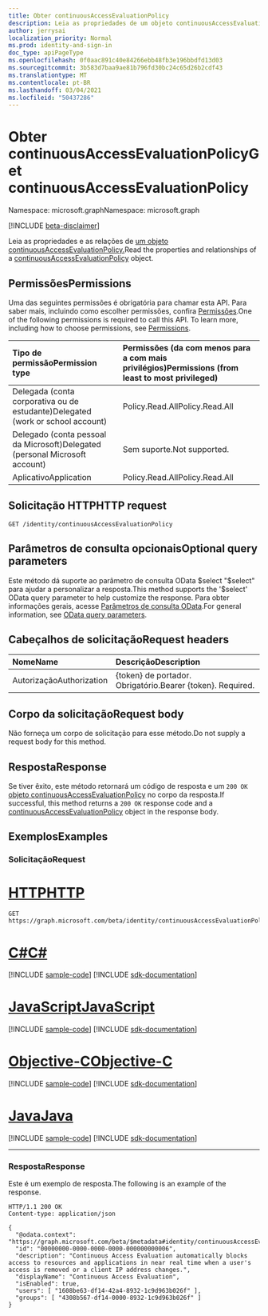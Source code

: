 ```yaml
---
title: Obter continuousAccessEvaluationPolicy
description: Leia as propriedades de um objeto continuousAccessEvaluationPolicy.
author: jerrysai
localization_priority: Normal
ms.prod: identity-and-sign-in
doc_type: apiPageType
ms.openlocfilehash: 0f0aac891c40e84266ebb48fb3e196bbdfd13d03
ms.sourcegitcommit: 3b583d7baa9ae81b796fd30bc24c65d26b2cdf43
ms.translationtype: MT
ms.contentlocale: pt-BR
ms.lasthandoff: 03/04/2021
ms.locfileid: "50437286"
---
```

# <a name="get-continuousaccessevaluationpolicy"></a><span data-ttu-id="c7b8a-103">Obter continuousAccessEvaluationPolicy</span><span class="sxs-lookup"><span data-stu-id="c7b8a-103">Get continuousAccessEvaluationPolicy</span></span>
<span data-ttu-id="c7b8a-104">Namespace: microsoft.graph</span><span class="sxs-lookup"><span data-stu-id="c7b8a-104">Namespace: microsoft.graph</span></span>

[!INCLUDE [beta-disclaimer](../../includes/beta-disclaimer.md)]

<span data-ttu-id="c7b8a-105">Leia as propriedades e as relações de [um objeto continuousAccessEvaluationPolicy.](../resources/continuousaccessevaluationpolicy.md)</span><span class="sxs-lookup"><span data-stu-id="c7b8a-105">Read the properties and relationships of a [continuousAccessEvaluationPolicy](../resources/continuousaccessevaluationpolicy.md) object.</span></span>

## <a name="permissions"></a><span data-ttu-id="c7b8a-106">Permissões</span><span class="sxs-lookup"><span data-stu-id="c7b8a-106">Permissions</span></span>
<span data-ttu-id="c7b8a-p101">Uma das seguintes permissões é obrigatória para chamar esta API. Para saber mais, incluindo como escolher permissões, confira [Permissões](/graph/permissions-reference).</span><span class="sxs-lookup"><span data-stu-id="c7b8a-p101">One of the following permissions is required to call this API. To learn more, including how to choose permissions, see [Permissions](/graph/permissions-reference).</span></span>

|<span data-ttu-id="c7b8a-109">Tipo de permissão</span><span class="sxs-lookup"><span data-stu-id="c7b8a-109">Permission type</span></span>|<span data-ttu-id="c7b8a-110">Permissões (da com menos para a com mais privilégios)</span><span class="sxs-lookup"><span data-stu-id="c7b8a-110">Permissions (from least to most privileged)</span></span>|
|:---|:---|
|<span data-ttu-id="c7b8a-111">Delegada (conta corporativa ou de estudante)</span><span class="sxs-lookup"><span data-stu-id="c7b8a-111">Delegated (work or school account)</span></span>     | <span data-ttu-id="c7b8a-112">Policy.Read.All</span><span class="sxs-lookup"><span data-stu-id="c7b8a-112">Policy.Read.All</span></span> |
|<span data-ttu-id="c7b8a-113">Delegado (conta pessoal da Microsoft)</span><span class="sxs-lookup"><span data-stu-id="c7b8a-113">Delegated (personal Microsoft account)</span></span> | <span data-ttu-id="c7b8a-114">Sem suporte.</span><span class="sxs-lookup"><span data-stu-id="c7b8a-114">Not supported.</span></span> |
|<span data-ttu-id="c7b8a-115">Aplicativo</span><span class="sxs-lookup"><span data-stu-id="c7b8a-115">Application</span></span>                            | <span data-ttu-id="c7b8a-116">Policy.Read.All</span><span class="sxs-lookup"><span data-stu-id="c7b8a-116">Policy.Read.All</span></span> |

## <a name="http-request"></a><span data-ttu-id="c7b8a-117">Solicitação HTTP</span><span class="sxs-lookup"><span data-stu-id="c7b8a-117">HTTP request</span></span>

<!-- {  "blockType": "ignored"} -->
``` http
GET /identity/continuousAccessEvaluationPolicy
```

## <a name="optional-query-parameters"></a><span data-ttu-id="c7b8a-118">Parâmetros de consulta opcionais</span><span class="sxs-lookup"><span data-stu-id="c7b8a-118">Optional query parameters</span></span>
<span data-ttu-id="c7b8a-119">Este método dá suporte ao parâmetro de consulta OData $select "$select" para ajudar a personalizar a resposta.</span><span class="sxs-lookup"><span data-stu-id="c7b8a-119">This method supports the '$select' OData query parameter to help customize the response.</span></span> <span data-ttu-id="c7b8a-120">Para obter informações gerais, acesse [Parâmetros de consulta OData](/graph/query-parameters).</span><span class="sxs-lookup"><span data-stu-id="c7b8a-120">For general information, see [OData query parameters](/graph/query-parameters).</span></span>

## <a name="request-headers"></a><span data-ttu-id="c7b8a-121">Cabeçalhos de solicitação</span><span class="sxs-lookup"><span data-stu-id="c7b8a-121">Request headers</span></span>
|<span data-ttu-id="c7b8a-122">Nome</span><span class="sxs-lookup"><span data-stu-id="c7b8a-122">Name</span></span>|<span data-ttu-id="c7b8a-123">Descrição</span><span class="sxs-lookup"><span data-stu-id="c7b8a-123">Description</span></span>|
|:---|:---|
|<span data-ttu-id="c7b8a-124">Autorização</span><span class="sxs-lookup"><span data-stu-id="c7b8a-124">Authorization</span></span>|<span data-ttu-id="c7b8a-p103">{token} de portador. Obrigatório.</span><span class="sxs-lookup"><span data-stu-id="c7b8a-p103">Bearer {token}. Required.</span></span>|

## <a name="request-body"></a><span data-ttu-id="c7b8a-127">Corpo da solicitação</span><span class="sxs-lookup"><span data-stu-id="c7b8a-127">Request body</span></span>
<span data-ttu-id="c7b8a-128">Não forneça um corpo de solicitação para esse método.</span><span class="sxs-lookup"><span data-stu-id="c7b8a-128">Do not supply a request body for this method.</span></span>

## <a name="response"></a><span data-ttu-id="c7b8a-129">Resposta</span><span class="sxs-lookup"><span data-stu-id="c7b8a-129">Response</span></span>

<span data-ttu-id="c7b8a-130">Se tiver êxito, este método retornará um código de resposta e um `200 OK` [objeto continuousAccessEvaluationPolicy](../resources/continuousaccessevaluationpolicy.md) no corpo da resposta.</span><span class="sxs-lookup"><span data-stu-id="c7b8a-130">If successful, this method returns a `200 OK` response code and a [continuousAccessEvaluationPolicy](../resources/continuousaccessevaluationpolicy.md) object in the response body.</span></span>

## <a name="examples"></a><span data-ttu-id="c7b8a-131">Exemplos</span><span class="sxs-lookup"><span data-stu-id="c7b8a-131">Examples</span></span>

### <a name="request"></a><span data-ttu-id="c7b8a-132">Solicitação</span><span class="sxs-lookup"><span data-stu-id="c7b8a-132">Request</span></span>

# <a name="http"></a>[<span data-ttu-id="c7b8a-133">HTTP</span><span class="sxs-lookup"><span data-stu-id="c7b8a-133">HTTP</span></span>](#tab/http)
<!-- {
  "blockType": "request",
  "name": "get_continuousaccessevaluationpolicy"
}
-->
``` http
GET https://graph.microsoft.com/beta/identity/continuousAccessEvaluationPolicy
```
# <a name="c"></a>[<span data-ttu-id="c7b8a-134">C#</span><span class="sxs-lookup"><span data-stu-id="c7b8a-134">C#</span></span>](#tab/csharp)
[!INCLUDE [sample-code](../includes/snippets/csharp/get-continuousaccessevaluationpolicy-csharp-snippets.md)]
[!INCLUDE [sdk-documentation](../includes/snippets/snippets-sdk-documentation-link.md)]

# <a name="javascript"></a>[<span data-ttu-id="c7b8a-135">JavaScript</span><span class="sxs-lookup"><span data-stu-id="c7b8a-135">JavaScript</span></span>](#tab/javascript)
[!INCLUDE [sample-code](../includes/snippets/javascript/get-continuousaccessevaluationpolicy-javascript-snippets.md)]
[!INCLUDE [sdk-documentation](../includes/snippets/snippets-sdk-documentation-link.md)]

# <a name="objective-c"></a>[<span data-ttu-id="c7b8a-136">Objective-C</span><span class="sxs-lookup"><span data-stu-id="c7b8a-136">Objective-C</span></span>](#tab/objc)
[!INCLUDE [sample-code](../includes/snippets/objc/get-continuousaccessevaluationpolicy-objc-snippets.md)]
[!INCLUDE [sdk-documentation](../includes/snippets/snippets-sdk-documentation-link.md)]

# <a name="java"></a>[<span data-ttu-id="c7b8a-137">Java</span><span class="sxs-lookup"><span data-stu-id="c7b8a-137">Java</span></span>](#tab/java)
[!INCLUDE [sample-code](../includes/snippets/java/get-continuousaccessevaluationpolicy-java-snippets.md)]
[!INCLUDE [sdk-documentation](../includes/snippets/snippets-sdk-documentation-link.md)]

---



### <a name="response"></a><span data-ttu-id="c7b8a-138">Resposta</span><span class="sxs-lookup"><span data-stu-id="c7b8a-138">Response</span></span>

<span data-ttu-id="c7b8a-139">Este é um exemplo de resposta.</span><span class="sxs-lookup"><span data-stu-id="c7b8a-139">The following is an example of the response.</span></span>

<!-- {
  "blockType": "response",
  "truncated": true,
  "@odata.type": "microsoft.graph.continuousAccessEvaluationPolicy"
} -->

``` http
HTTP/1.1 200 OK
Content-type: application/json

{
  "@odata.context": "https://graph.microsoft.com/beta/$metadata#identity/continuousAccessEvaluationPolicy/$entity",
  "id": "00000000-0000-0000-0000-000000000006",
  "description": "Continuous Access Evaluation automatically blocks access to resources and applications in near real time when a user's access is removed or a client IP address changes.",
  "displayName": "Continuous Access Evaluation",
  "isEnabled": true,
  "users": [ "1608be63-df14-42a4-8932-1c9d963b026f" ],
  "groups": [ "4308b567-df14-0000-8932-1c9d963b026f" ]
}
```
